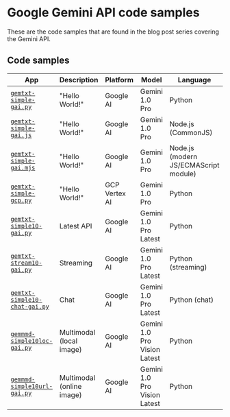 # Google Gemini API code samples

These are the code samples that are found in the blog post series covering the Gemini API.

## Code samples
App | Description | Platform | Model | Language
--- | --- | --- | --- | ---
[`gemtxt-simple-gai.py`](/gemini/gemtxt-simple-gai.py) | "Hello World!" | Google AI | Gemini 1.0 Pro | Python
[`gemtxt-simple-gai.js`](/gemini/gemtxt-simple-gai.js) | "Hello World!" | Google AI | Gemini 1.0 Pro | Node.js (CommonJS)
[`gemtxt-simple-gai.mjs`](/gemini/gemtxt-simple-gai.mjs) | "Hello World!" | Google AI | Gemini 1.0 Pro | Node.js (modern JS/ECMAScript module)
[`gemtxt-simple-gcp.py`](/gemini/gemtxt-simple-gcp.py) | "Hello World!" | GCP Vertex AI | Gemini 1.0 Pro | Python
[`gemtxt-simple10-gai.py`](/gemini/gemtxt-simple10-gai.py) | Latest API | Google AI | Gemini 1.0 Pro Latest | Python
[`gemtxt-stream10-gai.py`](/gemini/gemtxt-stream10-gai.py) |  Streaming | Google AI | Gemini 1.0 Pro Latest | Python (streaming)
[`gemtxt-simple10-chat-gai.py`](/gemini/gemtxt-simple10-chat-gai.py) |  Chat | Google AI | Gemini 1.0 Pro Latest | Python (chat)
[`gemmmd-simple10loc-gai.py`](/gemini/gemmmd-simple10loc-gai.py) |  Multimodal (local image) | Google AI | Gemini 1.0 Pro Vision Latest | Python
[`gemmmd-simple10url-gai.py`](/gemini/gemmmd-simple10url-gai.py) |  Multimodal (online image) | Google AI | Gemini 1.0 Pro Vision Latest | Python
